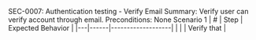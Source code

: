 SEC-0007: Authentication testing - Verify Email
Summary: Verify user can verify account through email.
Preconditions: None
Scenario 1
 | \# | Step | Expected Behavior | 
 |---|------|-------------------| 
 |   |      | Verify that       | 
